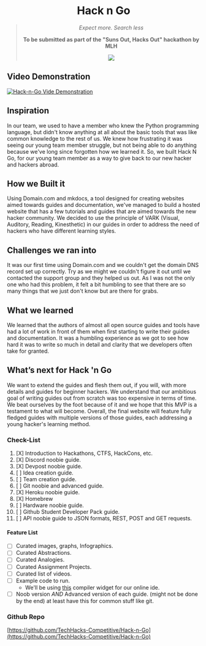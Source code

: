 <div align="center">
	<h1>Hack n Go</h1>
	<blockquote>
		<p><i>Expect more. Search less</i></p>
		<p><b>To be submitted as part of the "Suns Out, Hacks Out" hackathon by MLH</b></p>
	<img src="https://img.shields.io/badge/License-CC%20BY--NC--SA%204.0-orange?style=for-the-badge">
	</blockquote>
</div>

## Video Demonstration
[![Hack-n-Go Vide Demonstration](https://img.youtube.com/vi/5waMG77l1hs/0.jpg)](https://www.youtube.com/watch?v=5waMG77l1hs)

## Inspiration

In our team, we used to have a member who knew the Python programming language, but didn't know anything at all about the basic tools that was like common knowledge to the rest of us. 
We knew how frustrating it was seeing our young team member struggle, but not being able to do anything because we've long since forgotten how we learned it.
So, we built Hack N Go, for our young team member as a way to give back to our new hacker and hackers abroad.

## How we Built it

Using Domain.com and mkdocs, a tool designed for creating websites aimed towards guides and documentation, we've managed to build a hosted website that has a few tutorials and guides that are aimed towards the new hacker community. 
We decided to use the principle of VARK (Visual, Auditory, Reading, Kinesthetic) in our guides in order to address the need of hackers who have different learning styles.

## Challenges we ran into

It was our first time using Domain.com and we couldn't get the domain DNS record set up correctly. 
Try as we might we couldn't figure it out until we contacted the support group and they helped us out.
As I was not the only one who had this problem, it felt a bit humbling to see that there are so many things that we just 
don't know but are there for grabs.

## What we learned

We learned that the authors of almost all open source guides and tools have had a lot of work in front of them when first starting to write their guides and documentation. 
It was a humbling experience as we got to see how hard it was to write so much in detail and clarity that we developers often take for granted. 

## What’s next for Hack 'n Go

We want to extend the guides and flesh them out, if you will, with more details and guides for beginner hackers. 
We understand that our ambitious goal of writing guides out from scratch was too expensive in terms of time. 
We beat ourselves by the foot because of it and we hope that this MVP is a testament to what will become. 
Overall, the final website will feature fully fledged guides with multiple versions of those guides, each addressing a young hacker's learning method.


### Check-List
1. [X] Introduction to Hackathons, CTFS, HackCons, etc.
2. [X] Discord noobie guide.
3. [X] Devpost noobie guide.
4. [ ] Idea creation guide.
5. [ ] Team creation guide.
6. [ ] Git noobie and advanced guide.
7. [X] Heroku noobie guide.
8. [X] Homebrew
9. [ ] Hardware noobie guide.
10. [ ] Github Student Developer Pack guide.
11. [ ] API noobie guide to JSON formats, REST, POST and GET requests.

#### Feature List
* [ ] Curated images, graphs, Infographics.
* [ ] Curated Abstractions.
* [ ] Curated Analogies.
* [ ] Curated Assignment Projects.
* [ ] Curated list of videos.
* [ ] Example code to run.
    * We'll be using [this](https://docs.sphere-engine.com/compilers/widget/overview) compiler widget for our online ide.
* [ ] Noob version *AND* Advanced version of each guide. (might not be done by the end) at least have this for common stuff like git.

### Github Repo

[https://github.com/TechHacks-Competitive/Hack-n-Go](https://github.com/TechHacks-Competitive/Hack-n-Go)


